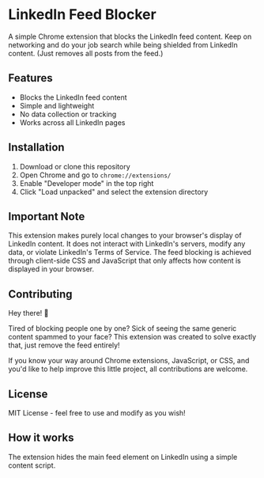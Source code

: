 # LinkedIn Feed Blocker

A simple Chrome extension that blocks the LinkedIn feed content. Keep on networking and do your job search while being shielded from LinkedIn content. (Just removes all posts from the feed.)

## Features

- Blocks the LinkedIn feed content
- Simple and lightweight
- No data collection or tracking
- Works across all LinkedIn pages

## Installation

1. Download or clone this repository
2. Open Chrome and go to `chrome://extensions/`
3. Enable "Developer mode" in the top right
4. Click "Load unpacked" and select the extension directory

## Important Note
This extension makes purely local changes to your browser's display of LinkedIn content. It does not interact with LinkedIn's servers, modify any data, or violate LinkedIn's Terms of Service. The feed blocking is achieved through client-side CSS and JavaScript that only affects how content is displayed in your browser.

## Contributing

Hey there! 👋 

Tired of blocking people one by one? Sick of seeing the same generic content spammed to your face? This extension was created to solve exactly that, just remove the feed entirely! 

If you know your way around Chrome extensions, JavaScript, or CSS, and you'd like to help improve this little project, all contributions are welcome.

## License

MIT License - feel free to use and modify as you wish!

## How it works
The extension hides the main feed element on LinkedIn using a simple content script.
